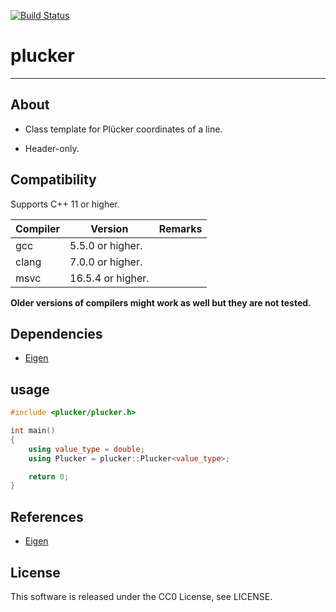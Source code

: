 [![Build Status](https://travis-ci.com/Hasenpfote/plucker.svg?branch=master)](https://travis-ci.com/Hasenpfote/plucker)

# plucker

---------------------

## About

- Class template for Plücker coordinates of a line.

- Header-only.



## Compatibility

Supports C++ 11 or higher.

| Compiler | Version           | Remarks |
| -------- | ----------------- | ------- |
| gcc      | 5.5.0 or higher.  |         |
| clang    | 7.0.0 or higher.  |         |
| msvc     | 16.5.4 or higher. |         |

**Older versions of compilers might work as well but they are not tested.**



## Dependencies

- [Eigen](http://eigen.tuxfamily.org)

  

## usage

```c++
#include <plucker/plucker.h>

int main()
{
    using value_type = double;
    using Plucker = plucker::Plucker<value_type>;

    return 0;
}
```



## References

- [Eigen](http://eigen.tuxfamily.org)



## License

This software is released under the CC0 License, see LICENSE.

